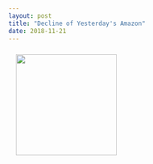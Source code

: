 ```yaml
---
layout: post
title: "Decline of Yesterday's Amazon"
date: 2018-11-21
---
```

<img src="https://tanzhirong.github.io/projects/construction.gif" height="200" align="left" hspace="15" vspace="10">
